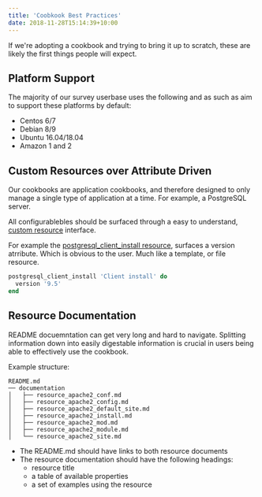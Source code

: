```yaml
---
title: 'Coobkook Best Practices'
date: 2018-11-28T15:14:39+10:00
---
```


If we're adopting a cookbook and trying to bring it up to scratch, these are likely the first things people will expect.

## Platform Support

The majority of our survey userbase uses the following and as such as aim to support these platforms by default:

- Centos 6/7
- Debian 8/9
- Ubuntu 16.04/18.04
- Amazon 1 and 2

## Custom Resources over Attribute Driven

Our cookbooks are application cookbooks, and therefore designed to only manage a single type of application at a time. For example, a PostgreSQL server.

All configurablebles should be surfaced through a easy to understand, [custom resource](https://docs.chef.io/custom_resources.html) interface.

For example the [postgresql_client_install resource](https://github.com/sous-chefs/postgresql/#postgresql_client_install), surfaces a version atrribute. Which is obvious to the user. Much like a template, or file resource.

```ruby
postgresql_client_install 'Client install' do
  version '9.5'
end
```

## Resource Documentation

README docuemntation can get very long and hard to navigate. Splitting information down into easily digestable information is crucial in users being able to effectively use the cookbook.

Example structure:

```text
README.md
── documentation
│   ├── resource_apache2_conf.md
│   ├── resource_apache2_config.md
│   ├── resource_apache2_default_site.md
│   ├── resource_apache2_install.md
│   ├── resource_apache2_mod.md
│   ├── resource_apache2_module.md
│   └── resource_apache2_site.md
```

- The README.md should have links to both resource documents
- The resource documentation should have the following headings:
  - resource title
  - a table of available properties
  - a set of examples using the resource
